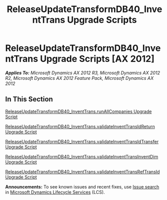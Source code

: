 ﻿---
title: ReleaseUpdateTransformDB40_InventTrans Upgrade Scripts
TOCTitle: ReleaseUpdateTransformDB40_InventTrans Upgrade Scripts
ms:assetid: 116de584-14c5-4f00-80a4-7d00a963851b
ms:mtpsurl: https://msdn.microsoft.com/en-us/library/JJ735803(v=AX.60)
ms:contentKeyID: 49706715
ms.date: 05/18/2015
mtps_version: v=AX.60
---

# ReleaseUpdateTransformDB40\_InventTrans Upgrade Scripts [AX 2012]


_**Applies To:** Microsoft Dynamics AX 2012 R3, Microsoft Dynamics AX 2012 R2, Microsoft Dynamics AX 2012 Feature Pack, Microsoft Dynamics AX 2012_

## In This Section

[ReleaseUpdateTransformDB40\_InventTrans.runAllCompanies Upgrade Script](releaseupdatetransformdb40-inventtrans-runallcompanies-upgrade-script.md)

[ReleaseUpdateTransformDB40\_InventTrans.validateInventTransIdReturn Upgrade Script](releaseupdatetransformdb40-inventtrans-validateinventtransidreturn-upgrade-script.md)

[ReleaseUpdateTransformDB40\_InventTrans.validateInventTransIdTransfer Upgrade Script](releaseupdatetransformdb40-inventtrans-validateinventtransidtransfer-upgrade-script.md)

[ReleaseUpdateTransformDB40\_InventTrans.validateInventTransInventDim Upgrade Script](releaseupdatetransformdb40-inventtrans-validateinventtransinventdim-upgrade-script.md)

[ReleaseUpdateTransformDB40\_InventTrans.validateInventTransRefTransId Upgrade Script](releaseupdatetransformdb40-inventtrans-validateinventtransreftransid-upgrade-script.md)

  
**Announcements:** To see known issues and recent fixes, use [Issue search](http://go.microsoft.com/fwlink/?linkid=389258) in [Microsoft Dynamics Lifecycle Services](http://go.microsoft.com/fwlink/?linkid=306505) (LCS).

